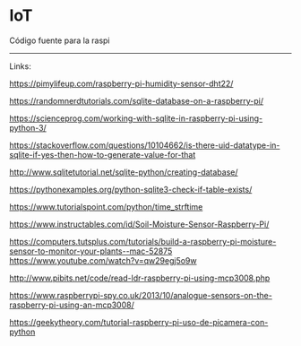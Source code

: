 # IoT
Código fuente para la raspi

---

Links:

https://pimylifeup.com/raspberry-pi-humidity-sensor-dht22/

https://randomnerdtutorials.com/sqlite-database-on-a-raspberry-pi/

https://scienceprog.com/working-with-sqlite-in-raspberry-pi-using-python-3/

https://stackoverflow.com/questions/10104662/is-there-uid-datatype-in-sqlite-if-yes-then-how-to-generate-value-for-that

http://www.sqlitetutorial.net/sqlite-python/creating-database/

https://pythonexamples.org/python-sqlite3-check-if-table-exists/

https://www.tutorialspoint.com/python/time_strftime

https://www.instructables.com/id/Soil-Moisture-Sensor-Raspberry-Pi/

https://computers.tutsplus.com/tutorials/build-a-raspberry-pi-moisture-sensor-to-monitor-your-plants--mac-52875
https://www.youtube.com/watch?v=qw29egj5o9w

http://www.pibits.net/code/read-ldr-raspberry-pi-using-mcp3008.php

https://www.raspberrypi-spy.co.uk/2013/10/analogue-sensors-on-the-raspberry-pi-using-an-mcp3008/

https://geekytheory.com/tutorial-raspberry-pi-uso-de-picamera-con-python

